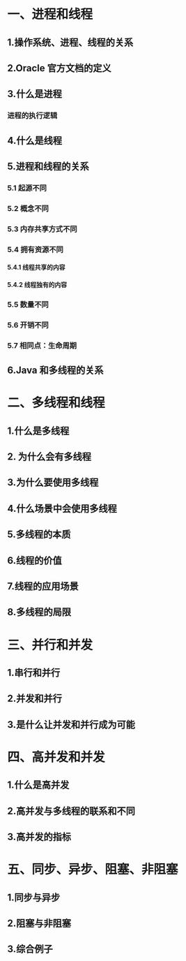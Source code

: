 # 一、进程和线程

## 1.操作系统、进程、线程的关系

## 2.Oracle 官方文档的定义

## 3.什么是进程

### 进程的执行逻辑

## 4.什么是线程

## 5.进程和线程的关系

### 5.1 起源不同

### 5.2 概念不同

### 5.3 内存共享方式不同

### 5.4 拥有资源不同

#### 5.4.1 线程共享的内容

#### 5.4.2 线程独有的内容

### 5.5 数量不同

### 5.6 开销不同

### 5.7 相同点：生命周期

## 6.Java 和多线程的关系

# 二、多线程和线程

## 1.什么是多线程

## 2. 为什么会有多线程

## 3.为什么要使用多线程

## 4.什么场景中会使用多线程

## 5.多线程的本质

## 6.线程的价值

## 7.线程的应用场景

## 8.多线程的局限

# 三、并行和并发

## 1.串行和并行

## 2.并发和并行

## 3.是什么让并发和并行成为可能

# 四、高并发和并发

## 1.什么是高并发

## 2.高并发与多线程的联系和不同

## 3.高并发的指标

# 五、同步、异步、阻塞、非阻塞

## 1.同步与异步

## 2.阻塞与非阻塞

## 3.综合例子



